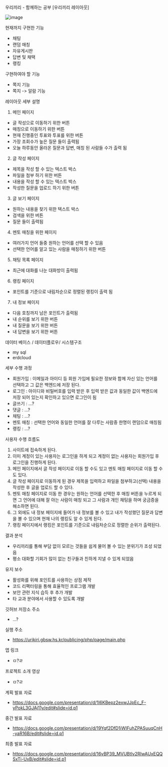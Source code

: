 우리끼리 - 함께하는 공부 
[우리끼리 레이아웃]
<br>

![image](https://user-images.githubusercontent.com/102637176/200989088-35368c2e-4322-43ed-b49e-bbf917ff1fc6.png)

현재까지 구현한 기능
- 채팅
- 랜덤 매칭
- 자유게시판 
- 답변 및 채택
- 랭킹

구현하여야 할 기능
- 쪽지 기능
- 쪽지 -> 알람 기능

레이아웃 세부 설명
1. 메인 페이지
- 글 작성으로 이동하기 위한 버튼
- 매칭으로 이동하기 위한 버튼
- 현재 진행중인 투표와 투표를 위한 버튼
- 가장 조회수가 높은 질문 들이 출력됨
- 오늘 하루동안 올라온 질문과 답변, 매칭 된 사람들 수가 출력 됨
2. 글 작성 페이지
- 제목을 작성 할 수 있는 텍스트 박스
- 파일을 첨부 하기 위한 버튼
- 내용을 작성 할 수 있는 텍스트 박스
- 작성한 질문을 업로드 하기 위한 버튼
3. 글 보기 페이지
- 원하는 내용을 찾기 위한 텍스트 박스
- 검색을 위한 버튼
- 질문 들이 출력됨
4. 멘토 매칭을 위한 페이지
- 여러가지 언어 들중 원하는 언어를 선택 할 수 있음
- 선택한 언어를 알고 있는 사람을 매칭하기 위한 버튼
5. 채팅 목록 페이지
- 최근에 대화를 나눈 대화방이 출력됨
6. 랭킹 페이지
- 포인트를 기준으로 내림차순으로 정렬된 랭킹이 출력 됨
7. 내 정보 페이지
- 다음 호칭까지 남은 포인트가 출력됨
- 내 순위를 보기 위한 버튼
- 내 질문을 보기 위한 버튼
- 내 답변을 보기 위한 버튼

데이터 베이스 / 데이터플로우/ 시스템구조
- my sql
- erdcloud

세부 수행 과정
- 회원가입 : 이메일과 아이디 등 회원 가입에 필요한 정보와 함께 자신 있는 언어를 선택하고 그 값은 백엔드에 저장 된다.
- 로그인 : 아이디와 비밀버호를 입력 받은 후 입력 받은 값과 동일한 값이 백엔드에 저장 되어 있는지 확인하고 있으면 로그인이 됨
- 글쓰기 : ...?
- 댓글 : ...?
- 채팅 : ...?
- 멘토 매칭 : 선택한 언어와 동일한 언어를 잘 다루는 사람중 한명이 랜덤으로 매칭됨
- 랭킹 : ...?

사용자 수행 흐름도
1. 사이트에 접속하게 된다.
2. 이미 계정이 있는 사용자는 로그인을 하게 되고 계정이 없는 사용자는 회원가입 후 로그인을 진행하게 된다.
3. 메인 페이지에서 글 작성 페이지로 이동 할 수도 있고 멘토 매칭 페이지로 이동 할 수도 있다.
4. 글 작성 페이지로 이동하게 된 경우 제목을 입력하고 파일을 첨부하고(선택) 내용을 작성한 후 글을 업로드 할 수 있다.
5. 멘토 매칭 페이지로 이동 한 경우는 원하는 언어를 선택한 후 매칭 버튼을 누르게 되면 그 언어에 대해 잘 아는 사람이 매칭 되고 그 사람과 개인 채팅을 하며 궁금증을 해소하면 된다.
6. 그 외에도 내 정보 페이지에 들어가 내 정보를 볼 수 있고 내가 작성했던 질문과 답변을 볼 수 있으며 현재 나의 랭킹도 알 수 있게 된다.
7. 랭킹 페이지에서 랭킹은 포인트를 기준으로 내림차순으로 정렬한 순위가 출력된다.

결과 분석
- 우리끼리를 통해 부담 없이 모르는 것들을 쉽게 물어 볼 수 있는 분위기가 조성 되었음
- 평소 대화할 기회가 많이 없는 친구들과 친하게 지낼 수 있게 되었음

유지 보수
- 활성화를 위해 포인트를 사용하는 상점 제작
- 코드 리팩터링을 통해 효율적인 프로그램 개발
- 보안 관련 지식 습득 후 추가 개발
- 타 교과 분야에서 사용할 수 있도록 개발

깃허브 저장소 주소
- ...?

실행 주소
- https://urikiri.gbsw.hs.kr/publicing/php/page/main.php

앱 링크
- ㅁ?ㄹ

프로젝트 소개 영상
- ㅁ?ㄹ

계획 발표 자료
- https://docs.google.com/presentation/d/1I6KBepz2exwJJpEc_F-yPokL3GJAj11y/edit#slide=id.p1

중간 발표 자료
- https://docs.google.com/presentation/d/19Yqf2DfD1iWIFuhZPASuuqCnH-yaR16B/edit#slide=id.p1

최종 발표 자료
- https://docs.google.com/presentation/d/16vBP39_MVUBtIv2RIwAUxEQQSxTi-UxB/edit#slide=id.p1
